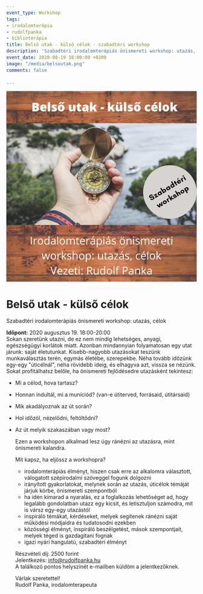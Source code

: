 ```yaml
---
event_type: Workshop
tags:
- irodalomterápia
- rudolfpanka
- biblioterápia
title: Belső utak - külső célok - szabadtéri workshop
description: 'Szabadtéri irodalomterápiás önismereti workshop: utazás, célok'
event_date: 2020-08-19 18:00:00 +0200
image: "/media/belsoutak.png"
comments: false

---
```

![](/media/belsoutak.png)

# Belső utak - külső célok

Szabadtéri irodalomterápiás önismereti workshop: utazás, célok

**Időpont:** 2020 augusztus 19. 18:00-20:00  
Sokan szeretünk utazni, de ez nem mindig lehetséges, anyagi, egészségügyi korlátok miatt. Azonban mindannyian folyamatosan egy utat járunk: saját életutunkat. Kisebb-nagyobb utazásokat teszünk munkaválasztás terén, egymás életébe, szerepekbe. Néha tovább időzünk egy-egy "úticélnál", néha rövidebb ideig, és elhagyva azt, vissza se nézünk. Sokat profitálhatsz belőle, ha önismereti fejlődésedre utazásként tekintesz:

* Mi a célod, hova tartasz?
* Honnan indultál, mi a muníciód? (van-e útiterved, forrásaid, útitársaid)
* Mik akadályoznak az út során?
* Hol időzöl, nézelődni, feltöltődni?
* Az út melyik szakaszában vagy most?

  Ezen a workshopon alkalmad lesz úgy ránézni az utazásra, mint önismereti kalandra.

  Mit kapsz, ha eljössz a workshopra?
  * irodalomterápiás élményt, hiszen csak erre az alkalomra választott, válogatott szépirodalmi szöveggel fogunk dolgozni
  * irányított gyakorlatokat, melynek során az utazás, úticélok témáját járjuk körbe, önismereti szempontból
  * ha idén kimarad a nyaralás, ez a foglalkozás lehetőséget ad, hogy legalább gondolatban utazz egy kicsit, és letisztuljon számodra, mit is vársz egy-egy utazástól
  * inspiráló témákat, kérdéseket, melyek segítenek ránézni saját működési módjaidra és tudatosodni ezekben
  * közösségi élményt, inspiráló beszélgetést, mások szempontjait, melyek téged is gazdagítani fognak
  * igazi nyári hangulatú, szabadtéri élményt

  Részvételi díj: 2500 forint  
  Jelentkezés: info@rudolfpanka.hu  
  A találkozó pontos helyszínét e-mailben küldöm a jelentkezőknek.

  Várlak szeretettel!  
  Rudolf Panka, irodalomterapeuta